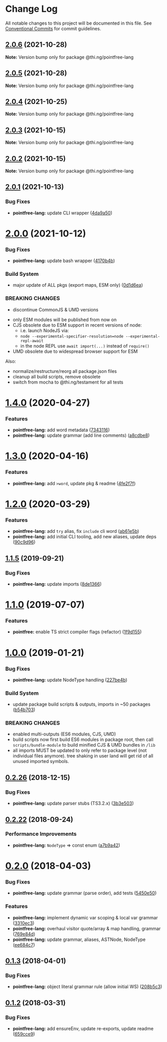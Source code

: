 # Change Log

All notable changes to this project will be documented in this file.
See [Conventional Commits](https://conventionalcommits.org) for commit guidelines.

## [2.0.6](https://github.com/thi-ng/umbrella/compare/@thi.ng/pointfree-lang@2.0.5...@thi.ng/pointfree-lang@2.0.6) (2021-10-28)

**Note:** Version bump only for package @thi.ng/pointfree-lang





## [2.0.5](https://github.com/thi-ng/umbrella/compare/@thi.ng/pointfree-lang@2.0.4...@thi.ng/pointfree-lang@2.0.5) (2021-10-28)

**Note:** Version bump only for package @thi.ng/pointfree-lang





## [2.0.4](https://github.com/thi-ng/umbrella/compare/@thi.ng/pointfree-lang@2.0.3...@thi.ng/pointfree-lang@2.0.4) (2021-10-25)

**Note:** Version bump only for package @thi.ng/pointfree-lang





## [2.0.3](https://github.com/thi-ng/umbrella/compare/@thi.ng/pointfree-lang@2.0.2...@thi.ng/pointfree-lang@2.0.3) (2021-10-15)

**Note:** Version bump only for package @thi.ng/pointfree-lang





## [2.0.2](https://github.com/thi-ng/umbrella/compare/@thi.ng/pointfree-lang@2.0.1...@thi.ng/pointfree-lang@2.0.2) (2021-10-15)

**Note:** Version bump only for package @thi.ng/pointfree-lang





## [2.0.1](https://github.com/thi-ng/umbrella/compare/@thi.ng/pointfree-lang@2.0.0...@thi.ng/pointfree-lang@2.0.1) (2021-10-13)


### Bug Fixes

* **pointfree-lang:** update CLI wrapper ([4da9a50](https://github.com/thi-ng/umbrella/commit/4da9a503230868f0cf8513179ecf75ef826cb126))





# [2.0.0](https://github.com/thi-ng/umbrella/compare/@thi.ng/pointfree-lang@1.4.38...@thi.ng/pointfree-lang@2.0.0) (2021-10-12)


### Bug Fixes

* **pointfree-lang:** update bash wrapper ([4170b4b](https://github.com/thi-ng/umbrella/commit/4170b4b0f025281ca5ce5140a049490ada300ce0))


### Build System

* major update of ALL pkgs (export maps, ESM only) ([0d1d6ea](https://github.com/thi-ng/umbrella/commit/0d1d6ea9fab2a645d6c5f2bf2591459b939c09b6))


### BREAKING CHANGES

* discontinue CommonJS & UMD versions

- only ESM modules will be published from now on
- CJS obsolete due to ESM support in recent versions of node:
  - i.e. launch NodeJS via:
  - `node --experimental-specifier-resolution=node --experimental-repl-await`
  - in the node REPL use `await import(...)` instead of `require()`
- UMD obsolete due to widespread browser support for ESM

Also:
- normalize/restructure/reorg all package.json files
- cleanup all build scripts, remove obsolete
- switch from mocha to @thi.ng/testament for all tests






#  [1.4.0](https://github.com/thi-ng/umbrella/compare/@thi.ng/pointfree-lang@1.3.0...@thi.ng/pointfree-lang@1.4.0) (2020-04-27) 

###  Features 

- **pointfree-lang:** add word metadata ([7343116](https://github.com/thi-ng/umbrella/commit/7343116d2e94191b468a37f8c21dc9ef08f0e49c)) 
- **pointfree-lang:** update grammar (add line comments) ([a8cdbe8](https://github.com/thi-ng/umbrella/commit/a8cdbe86a96df0b63682d3f7628ff77f75f23ced)) 

#  [1.3.0](https://github.com/thi-ng/umbrella/compare/@thi.ng/pointfree-lang@1.2.3...@thi.ng/pointfree-lang@1.3.0) (2020-04-16) 

###  Features 

- **pointfree-lang:** add `>word`, update pkg & readme ([4fe2f7f](https://github.com/thi-ng/umbrella/commit/4fe2f7f97b234f92141c2a455aad50d4732de75a)) 

#  [1.2.0](https://github.com/thi-ng/umbrella/compare/@thi.ng/pointfree-lang@1.1.14...@thi.ng/pointfree-lang@1.2.0) (2020-03-29) 

###  Features 

- **pointfree-lang:** add `try` alias, fix `include` cli word ([ab61e5b](https://github.com/thi-ng/umbrella/commit/ab61e5b428fbb98d2edfcd69c2582a98ca70779d)) 
- **pointfree-lang:** add initial CLI tooling, add new aliases, update deps ([90c9d96](https://github.com/thi-ng/umbrella/commit/90c9d96197d3f84d0c1069f998cf90521a260d11)) 

##  [1.1.5](https://github.com/thi-ng/umbrella/compare/@thi.ng/pointfree-lang@1.1.4...@thi.ng/pointfree-lang@1.1.5) (2019-09-21) 

###  Bug Fixes 

- **pointfree-lang:** update imports ([8de1366](https://github.com/thi-ng/umbrella/commit/8de1366)) 

#  [1.1.0](https://github.com/thi-ng/umbrella/compare/@thi.ng/pointfree-lang@1.0.14...@thi.ng/pointfree-lang@1.1.0) (2019-07-07) 

###  Features 

- **pointfree:** enable TS strict compiler flags (refactor) ([1f9d155](https://github.com/thi-ng/umbrella/commit/1f9d155)) 

#  [1.0.0](https://github.com/thi-ng/umbrella/compare/@thi.ng/pointfree-lang@0.2.27...@thi.ng/pointfree-lang@1.0.0) (2019-01-21) 

###  Bug Fixes 

- **pointfree-lang:** update NodeType handling ([227be4b](https://github.com/thi-ng/umbrella/commit/227be4b)) 

###  Build System 

- update package build scripts & outputs, imports in ~50 packages ([b54b703](https://github.com/thi-ng/umbrella/commit/b54b703)) 

###  BREAKING CHANGES 

- enabled multi-outputs (ES6 modules, CJS, UMD) 
- build scripts now first build ES6 modules in package root, then call   `scripts/bundle-module` to build minified CJS & UMD bundles in `/lib` 
- all imports MUST be updated to only refer to package level   (not individual files anymore). tree shaking in user land will get rid of   all unused imported symbols. 

##  [0.2.26](https://github.com/thi-ng/umbrella/compare/@thi.ng/pointfree-lang@0.2.25...@thi.ng/pointfree-lang@0.2.26) (2018-12-15) 

###  Bug Fixes 

- **pointfree-lang:** update parser stubs (TS3.2.x) ([3b3e503](https://github.com/thi-ng/umbrella/commit/3b3e503)) 

##  [0.2.22](https://github.com/thi-ng/umbrella/compare/@thi.ng/pointfree-lang@0.2.21...@thi.ng/pointfree-lang@0.2.22) (2018-09-24) 

###  Performance Improvements 

- **pointfree-lang:** `NodeType` => const enum ([a7b9a42](https://github.com/thi-ng/umbrella/commit/a7b9a42)) 

#  [0.2.0](https://github.com/thi-ng/umbrella/compare/@thi.ng/pointfree-lang@0.1.3...@thi.ng/pointfree-lang@0.2.0) (2018-04-03) 

###  Bug Fixes 

- **pointfree-lang:** update grammar (parse order), add tests ([5450e50](https://github.com/thi-ng/umbrella/commit/5450e50)) 

###  Features 

- **pointfree-lang:** implement dynamic var scoping & local var grammar ([3310ec3](https://github.com/thi-ng/umbrella/commit/3310ec3)) 
- **pointfree-lang:** overhaul visitor quote/array & map handling, grammar ([769e84d](https://github.com/thi-ng/umbrella/commit/769e84d)) 
- **pointfree-lang:** update grammar, aliases, ASTNode, NodeType ([ee684c7](https://github.com/thi-ng/umbrella/commit/ee684c7)) 

##  [0.1.3](https://github.com/thi-ng/umbrella/compare/@thi.ng/pointfree-lang@0.1.2...@thi.ng/pointfree-lang@0.1.3) (2018-04-01) 

###  Bug Fixes 

- **pointfree-lang:** object literal grammar rule (allow initial WS) ([208b5c3](https://github.com/thi-ng/umbrella/commit/208b5c3)) 

##  [0.1.2](https://github.com/thi-ng/umbrella/compare/@thi.ng/pointfree-lang@0.1.1...@thi.ng/pointfree-lang@0.1.2) (2018-03-31) 

###  Bug Fixes 

- **pointfree-lang:** add ensureEnv, update re-exports, update readme ([659cce9](https://github.com/thi-ng/umbrella/commit/659cce9))
